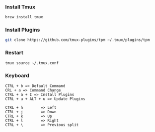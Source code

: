 ### Install Tmux

```bash
brew install tmux
```

### Install Plugins
```bash
git clone https://github.com/tmux-plugins/tpm ~/.tmux/plugins/tpm
```
### Restart
```bash
tmux source ~/.tmux.conf
```

### Keyboard

```
CTRL + b => Default Command
CRL + a => Command Change
CTRL + a + I => Install Plugins
CTRL + a + ALT + u => Update Plugins

CTRL + h        => Left
CTRL + j        => Down
CTRL + k        => Up
CTRL + l        => Right
CTRL + \        => Previous split
```